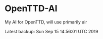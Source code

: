 # OpenTTD-AI
My AI for OpenTTD, will use primarily air

Latest backup: Sun Sep 15 14:56:01 UTC 2019
